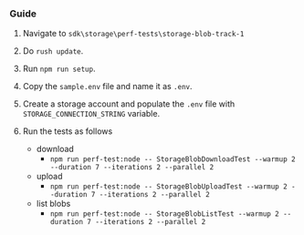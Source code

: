 ### Guide

1. Navigate to `sdk\storage\perf-tests\storage-blob-track-1`
2. Do `rush update`.
3. Run `npm run setup`.
4. Copy the `sample.env` file and name it as `.env`.
5. Create a storage account and populate the `.env` file with `STORAGE_CONNECTION_STRING` variable.
6. Run the tests as follows

   - download
     - `npm run perf-test:node -- StorageBlobDownloadTest --warmup 2 --duration 7 --iterations 2 --parallel 2`
   - upload
     - `npm run perf-test:node -- StorageBlobUploadTest --warmup 2 --duration 7 --iterations 2 --parallel 2`
   - list blobs
     - `npm run perf-test:node -- StorageBlobListTest --warmup 2 --duration 7 --iterations 2 --parallel 2`